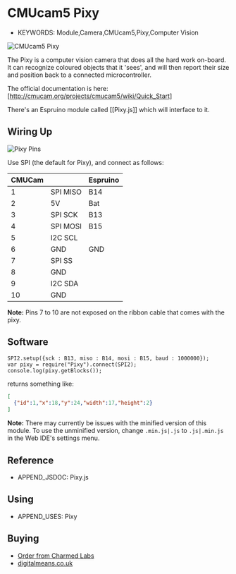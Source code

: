 <!--- Copyright (c) 2014 Gordon Williams. See the file LICENSE for copying permission. -->
CMUcam5 Pixy
============

* KEYWORDS: Module,Camera,CMUcam5,Pixy,Computer Vision

![CMUcam5 Pixy](Pixy/module.jpg)

The Pixy is a computer vision camera that does all the hard work on-board. It can recognize coloured objects that it 'sees', and will then report their size and position back to a connected microcontroller.

The official documentation is here: [http://cmucam.org/projects/cmucam5/wiki/Quick_Start]

There's an Espruino module called [[Pixy.js]] which will interface to it.

Wiring Up
---------

![Pixy Pins](Pixy/pins.jpg)

Use SPI (the default for Pixy), and connect as follows:

| CMUCam |  |Espruino |
|--------|--|--------|
| 1 | SPI MISO | B14 |
| 2 | 5V | Bat |
| 3 | SPI SCK | B13 |
| 4 | SPI MOSI | B15 |
| 5 | I2C SCL | |
| 6 | GND | GND |
| 7 | SPI SS |  |
| 8 | GND |  |
| 9 | I2C SDA | |
| 10 | GND | |

**Note:** Pins 7 to 10 are not exposed on the ribbon cable that comes with the pixy.

Software
-------

```
SPI2.setup({sck : B13, miso : B14, mosi : B15, baud : 1000000});
var pixy = require("Pixy").connect(SPI2);
console.log(pixy.getBlocks());
```

returns something like:

```JSON
[
  {"id":1,"x":18,"y":24,"width":17,"height":2}
]
```

**Note:** There may currently be issues with the minified version of this module. To use the unminified version, change `.min.js|.js` to `.js|.min.js` in the Web IDE's settings menu.

Reference
--------
 
* APPEND_JSDOC: Pixy.js

Using 
-----

* APPEND_USES: Pixy

Buying
-----

* [Order from Charmed Labs](http://charmedlabs.com/)
* [digitalmeans.co.uk](https://digitalmeans.co.uk/shop/index.php?route=product/search&tag=pixy)
